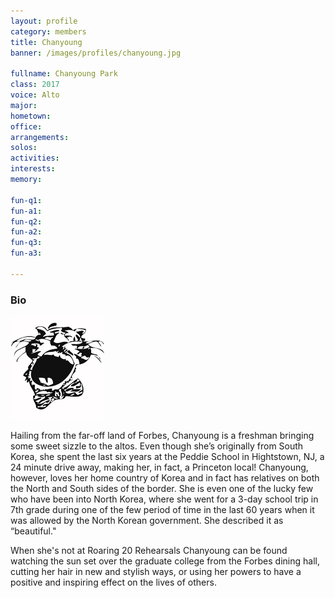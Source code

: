 ```yaml
---
layout: profile
category: members
title: Chanyoung
banner: /images/profiles/chanyoung.jpg

fullname: Chanyoung Park
class: 2017
voice: Alto
major: 
hometown: 
office: 
arrangements: 
solos: 
activities:
interests: 
memory: 

fun-q1:
fun-a1:
fun-q2:
fun-a2:
fun-q3:
fun-a3:

---
```


### Bio

![Chanyoung](/images/members/current/chanyoung.jpg)

Hailing from the far-off land of Forbes, Chanyoung is a freshman bringing some sweet sizzle to the altos. Even though she’s originally from South Korea, she spent the last six years at the Peddie School in Hightstown, NJ, a 24 minute drive away, making her, in fact, a Princeton local! Chanyoung, however, loves her home country of Korea and in fact has relatives on both the North and South sides of the border. She is even one of the lucky few who have been into North Korea, where she went for a 3-day school trip in 7th grade during one of the few period of time in the last 60 years when it was allowed by the North Korean government. She described it as “beautiful."

When she's not at Roaring 20 Rehearsals Chanyoung can be found watching the sun set over the graduate college from the Forbes dining hall, cutting her hair in new and stylish ways, or using her powers to have a positive and inspiring effect on the lives of others.
